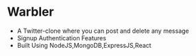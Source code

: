 # Warbler

- A Twitter-clone where you can post and delete any message 
- Signup Authentication Features
- Built Using NodeJS,MongoDB,ExpressJS,React